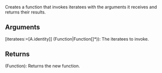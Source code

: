 Creates a function that invokes iteratees with the arguments it receives and returns their results.


## Arguments
[iteratees:=[A.identity]] (Function|Function[]*)): The iteratees to invoke.


## Returns
(Function): Returns the new function.
